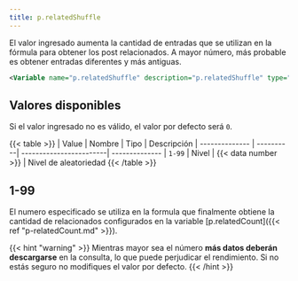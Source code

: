 ```yaml
---
title: p.relatedShuffle
---
```


El valor ingresado aumenta la cantidad de entradas que se utilizan en la fórmula para obtener los post relacionados. A mayor número, más probable es obtener entradas diferentes y más antiguas.

```xml
<Variable name="p.relatedShuffle" description="p.relatedShuffle" type="string" value="5"/>
```

## Valores disponibles

Si el valor ingresado no es válido, el valor por defecto será `0`.

{{< table >}}
| Value          | Nombre    | Tipo                    | Descripción
| -------------- | ----------| ------------------------| --------------
| `1-99`         | Nivel     | {{< data number >}}     | Nivel de aleatoriedad
{{< /table >}}

## 1-99

El numero especificado se utiliza en la formula que finalmente obtiene la cantidad de relacionados configurados en la variable [p.relatedCount]({{< ref "p-relatedCount.md" >}}).

{{< hint "warning" >}}
Mientras mayor sea el número **más datos deberán descargarse** en la consulta, lo que puede perjudicar el rendimiento. Si no estás seguro no modifiques el valor por defecto.
{{< /hint >}}